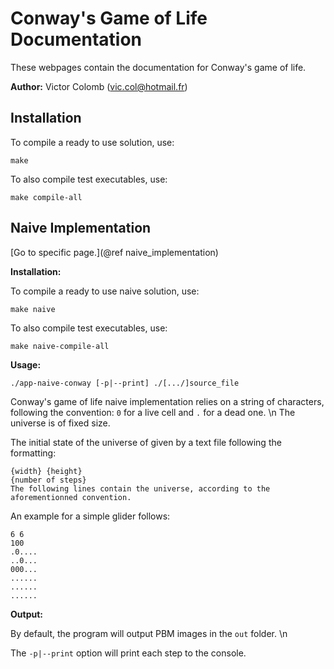 Conway's Game of Life Documentation
====================================================

These webpages contain the documentation for Conway's game of life.

__Author:__ Victor Colomb (vic.col@hotmail.fr)

## Installation

To compile a ready to use solution, use:

```
make
```

To also compile test executables, use:

```
make compile-all
```

## Naive Implementation

[Go to specific page.](@ref naive_implementation)

__Installation:__

To compile a ready to use naive solution, use:

```
make naive
```

To also compile test executables, use:

```
make naive-compile-all
```

__Usage:__

```
./app-naive-conway [-p|--print] ./[.../]source_file 
```

Conway's game of life naive implementation relies on a string of characters, following the convention: `0` for a live cell and `.` for a dead one. \n
The universe is of fixed size.

The initial state of the universe of given by a text file following the formatting:

```
{width} {height}
{number of steps}
The following lines contain the universe, according to the aforementionned convention.
```

An example for a simple glider follows:

```
6 6
100
.0....
..0...
000...
......
......
......
```

__Output:__

By default, the program will output PBM images in the `out` folder. \n

The `-p|--print` option will print each step to the console.
